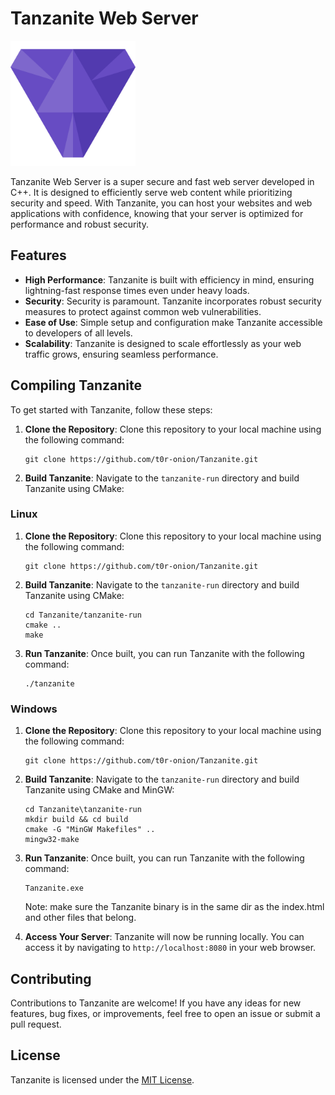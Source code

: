# Tanzanite Web Server

<img src="tanzanite-run/assets/tanzanite.png" alt="Tanzanite Logo" width="200">

Tanzanite Web Server is a super secure and fast web server developed in C++. It is designed to efficiently serve web content while prioritizing security and speed. With Tanzanite, you can host your websites and web applications with confidence, knowing that your server is optimized for performance and robust security.

## Features

- **High Performance**: Tanzanite is built with efficiency in mind, ensuring lightning-fast response times even under heavy loads.
- **Security**: Security is paramount. Tanzanite incorporates robust security measures to protect against common web vulnerabilities.
- **Ease of Use**: Simple setup and configuration make Tanzanite accessible to developers of all levels.
- **Scalability**: Tanzanite is designed to scale effortlessly as your web traffic grows, ensuring seamless performance.

## Compiling Tanzanite

To get started with Tanzanite, follow these steps:

1. **Clone the Repository**: Clone this repository to your local machine using the following command:
   ```
   git clone https://github.com/t0r-onion/Tanzanite.git
   ```

2. **Build Tanzanite**: Navigate to the `tanzanite-run` directory and build Tanzanite using CMake:

### Linux

1. **Clone the Repository**: Clone this repository to your local machine using the following command:
   ```
   git clone https://github.com/t0r-onion/Tanzanite.git
   ```

2. **Build Tanzanite**: Navigate to the `tanzanite-run` directory and build Tanzanite using CMake:
   ```
   cd Tanzanite/tanzanite-run
   cmake ..
   make
   ```

3. **Run Tanzanite**: Once built, you can run Tanzanite with the following command:
   ```
   ./tanzanite
   ```

### Windows

1. **Clone the Repository**: Clone this repository to your local machine using the following command:
   ```
   git clone https://github.com/t0r-onion/Tanzanite.git
   ```

2. **Build Tanzanite**: Navigate to the `tanzanite-run` directory and build Tanzanite using CMake and MinGW:
   ```
   cd Tanzanite\tanzanite-run
   mkdir build && cd build
   cmake -G "MinGW Makefiles" ..
   mingw32-make
   ```
3. **Run Tanzanite**: Once built, you can run Tanzanite with the following command:
   ```
   Tanzanite.exe
   ```
   Note: make sure the Tanzanite binary is in the same dir as the index.html and other files that belong.
   
5. **Access Your Server**: Tanzanite will now be running locally. You can access it by navigating to `http://localhost:8080` in your web browser.

## Contributing

Contributions to Tanzanite are welcome! If you have any ideas for new features, bug fixes, or improvements, feel free to open an issue or submit a pull request.

## License

Tanzanite is licensed under the [MIT License](LICENSE).
